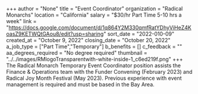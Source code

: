 +++
author = "None"
title = "Event Coordinator"
organization = "Radical Monarchs"
location = "California"
salary = "$30/hr Part Time 5-10 hrs a week"
link = "https://docs.google.com/document/d/1q864Y2M330qmfRatYDhyViHeZ4KoasZ9KETWQtGAou8/edit?usp=sharing"
sort_date = "2022-010-09"
created_at = "October 9, 2022"
closing_date = "October 20, 2022"
a_job_type = ["Part Time","Temporary"]
b_benefits = []
c_feedback = ""
aa_degrees_required = "No degree required"
thumbnail = "../../images/RMlogoTransparentwith-white-inside-1_c6ed219f.png"
+++
The Radical Monarch Temporary Event Coordinator position assists the Finance & Operations team with the Funder Convening (February 2023) and Radical Joy Month Festival (May 2023). Previous experience with event management is required and must be based in the Bay Area. 